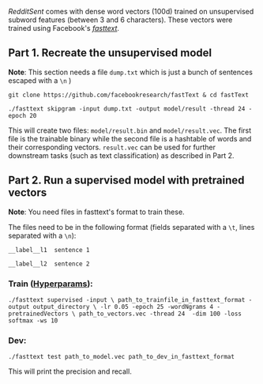 *RedditSent* comes with dense word vectors (100d) trained on unsupervised subword features (between 3 and 6 characters). These vectors were trained using Facebook's [*fasttext*](https://fasttext.cc/). 

## Part 1. Recreate the unsupervised model

**Note**: This section needs a file `dump.txt` which is just a bunch of sentences escaped with a `\n` )

`git clone https://github.com/facebookresearch/fastText & cd fastText`


`./fasttext skipgram -input dump.txt -output model/result -thread 24 -epoch 20`

This will create two files: `model/result.bin` and `model/result.vec`. The first file is the trainable binary while the second file is a hashtable of words and their corresponding vectors. `result.vec` can be used for further downstream tasks (such as text classification) as described in Part 2. 

## Part 2. Run a supervised model with pretrained vectors

**Note**: You need files in fasttext's format to train these.

The files need to be in the following format (fields separated with a `\t`, lines separated with a `\n`):

`__label__l1  sentence 1
`

`
__label__l2  sentence 2
`


### Train ([Hyperparams](https://fasttext.cc/docs/en/options.html)):
`./fasttext supervised -input \ path_to_trainfile_in_fasttext_format -output output_directory \ -lr 0.05 -epoch 25 -wordNgrams 4 -pretrainedVectors \ path_to_vectors.vec -thread 24  -dim 100 -loss softmax -ws 10`

### Dev:
`./fasttext test path_to_model.vec path_to_dev_in_fasttext_format`

This will print the precision and recall. 